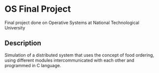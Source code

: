 # OS Final Project
Final project done on Operative Systems at National Technological University

## Description
Simulation of a distributed system that uses the concept of food ordering, using different modules intercommunicated with each other and programmed in C language.
